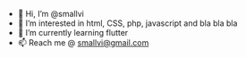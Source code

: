- 👋 Hi, I’m @smallvi
- 👀 I’m interested in html, CSS, php, javascript and bla bla bla
- 🌱 I’m currently learning flutter
- 📫 Reach me @ smallvi@gmail.com

<!---
smallvi/smallvi is a ✨ special ✨ repository because its `README.md` (this file) appears on your GitHub profile.
You can click the Preview link to take a look at your changes.
--->
